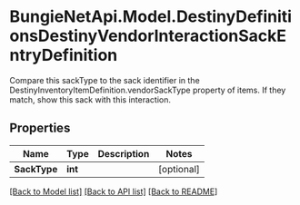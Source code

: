 # BungieNetApi.Model.DestinyDefinitionsDestinyVendorInteractionSackEntryDefinition
Compare this sackType to the sack identifier in the DestinyInventoryItemDefinition.vendorSackType property of items. If they match, show this sack with this interaction.
## Properties

Name | Type | Description | Notes
------------ | ------------- | ------------- | -------------
**SackType** | **int** |  | [optional] 

[[Back to Model list]](../README.md#documentation-for-models) [[Back to API list]](../README.md#documentation-for-api-endpoints) [[Back to README]](../README.md)

